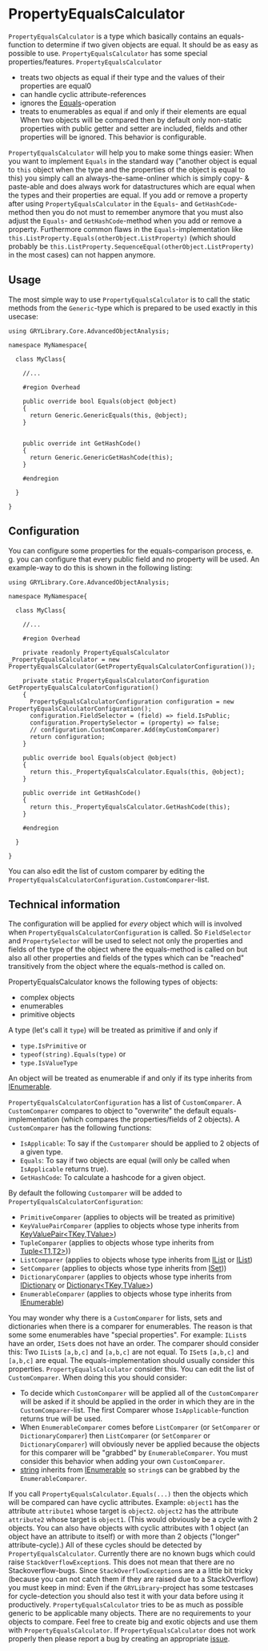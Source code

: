 # PropertyEqualsCalculator

`PropertyEqualsCalculator` is a type which basically contains an equals-function to determine if two given objects are equal.
It should be as easy as possible to use.
`PropertyEqualsCalculator` has some special properties/features. `PropertyEqualsCalculator`
- treats two objects as equal if their type and the values of their properties are equal0
- can handle cyclic attribute-references
- ignores the [Equals](https://docs.microsoft.com/en-us/dotnet/api/system.object.equals)-operation
- treats to enumerables as equal if and only if their elements are equal
When two objects will be compared then by default only non-static properties with public getter and setter are included, fields and other properties will be ignored. This behavior is configurable.

`PropertyEqualsCalculator` will help you to make some things easier:
When you want to implement `Equals` in the standard way ("another object is equal to `this` object when the type and the properties of the object is equal to this) you simply call an always-the-same-onliner which is simply copy- & paste-able and does always work for datastructures which are equal when the types and their properties are equal.
If you add or remove a property after using `PropertyEqualsCalculator` in the `Equals`- and `GetHashCode`-method then you do not must to remember anymore that you must also adjust the `Equals`- and `GetHashCode`-method when you add or remove a property. Furthermore common flaws in the `Equals`-implementation like `this.ListProperty.Equals(otherObject.ListProperty)` (which should probably be `this.ListProperty.SequenceEqual(otherObject.ListProperty)` in the most cases) can not happen anymore.

## Usage

The most simple way to use `PropertyEqualsCalculator` is to call the static methods from the `Generic`-type which is prepared to be used exactly in this usecase:

```
using GRYLibrary.Core.AdvancedObjectAnalysis;

namespace MyNamespace{

  class MyClass{

    //...

    #region Overhead

    public override bool Equals(object @object)
    {
      return Generic.GenericEquals(this, @object);
    }


    public override int GetHashCode()
    {
      return Generic.GenericGetHashCode(this);
    }

    #endregion

  }

}
```

## Configuration

You can configure some properties for the equals-comparison process, e. g. you can configure that every public field and no property will be used.
An example-way to do this is shown in the following listing:

```
using GRYLibrary.Core.AdvancedObjectAnalysis;

namespace MyNamespace{

  class MyClass{

    //...

    #region Overhead

    private readonly PropertyEqualsCalculator _PropertyEqualsCalculator = new PropertyEqualsCalculator(GetPropertyEqualsCalculatorConfiguration());

    private static PropertyEqualsCalculatorConfiguration GetPropertyEqualsCalculatorConfiguration()
    {
      PropertyEqualsCalculatorConfiguration configuration = new PropertyEqualsCalculatorConfiguration();
      configuration.FieldSelector = (field) => field.IsPublic;
      configuration.PropertySelector = (property) => false;
      // configuration.CustomComparer.Add(myCustomComparer)
      return configuration;
    }

    public override bool Equals(object @object)
    {
      return this._PropertyEqualsCalculator.Equals(this, @object);
    }

    public override int GetHashCode()
    {
      return this._PropertyEqualsCalculator.GetHashCode(this);
    }

    #endregion

  }

}
```

You can also edit the list of custom comparer by editing the `PropertyEqualsCalculatorConfiguration.CustomComparer`-list.

## Technical information

The configuration will be applied for *every* object which will is involved when `PropertyEqualsCalculatorConfiguration` is called.
So `FieldSelector` and `PropertySelector` will be used to select not only the properties and fields of the type of the object where the equals-method is called on but also all other properties and fields of the types which can be "reached" transitively from the object where the equals-method is called on.

PropertyEqualsCalculator knows the following types of objects:
- complex objects
- enumerables
- primitive objects

A type (let's call it `type`) will be treated as primitive if and only if
- `type.IsPrimitive` or
- `typeof(string).Equals(type)` or
- `type.IsValueType`

An object will be treated as enumerable if and only if its type inherits from [IEnumerable](https://docs.microsoft.com/en-us/dotnet/api/system.collections.ienumerable?view=netcore-3.1).

`PropertyEqualsCalculatorConfiguration` has a list of `CustomComparer`. A `CustomComparer` compares to object to "overwrite" the default equals-implementation (which compares the properties/fields of 2 objects). A `CustomComparer` has the following functions:
- `IsApplicable`: To say if the `Customparer` should be applied to 2 objects of a given type.
- `Equals`: To say if two objects are equal (will only be called when `IsApplicable` returns true).
- `GetHashCode`: To calculate a hashcode for a given object.

By default the following `Customparer` will be added to `PropertyEqualsCalculatorConfiguration`:
- `PrimitiveComparer` (applies to objects will be treated as primitive)
- `KeyValuePairComparer` (applies to objects whose type inherits from [KeyValuePair<TKey,TValue>](https://docs.microsoft.com/en-us/dotnet/api/system.collections.generic.keyvaluepair-2))
- `TupleComparer` (applies to objects whose type inherits from [Tuple<T1,T2>](https://docs.microsoft.com/en-us/dotnet/api/system.tuple)))
- `ListComparer` (applies to objects whose type inherits from [IList](https://docs.microsoft.com/en-us/dotnet/api/system.collections.ilist) or [IList<T>](https://docs.microsoft.com/en-us/dotnet/api/system.collections.generic.ilist-1))
- `SetComparer` (applies to objects whose type inherits from [ISet](https://docs.microsoft.com/en-us/dotnet/api/system.collections.generic.iset-1)))
- `DictionaryComparer` (applies to objects whose type inherits from [IDictionary](https://docs.microsoft.com/en-us/dotnet/api/system.collections.idictionary) or [Dictionary<TKey,TValue>](https://docs.microsoft.com/en-us/dotnet/api/system.collections.generic.dictionary-2))
- `EnumerableComparer` (applies to objects whose type inherits from [IEnumerable](https://docs.microsoft.com/en-us/dotnet/api/system.collections.ienumerable))

You may wonder why there is a `CustomComparer` for lists, sets and dictionaries when there is a comparer for enumerables. The reason is that some some enumerables have "special properties". For example: `IList`s have an order, `ISet`s does not have an order. The comparer should consider this: Two `IList`s `[a,b,c]` and `[a,b,c]` are not equal. To `ISet`s `[a,b,c]` and `[a,b,c]` are equal. The equals-implementation should usually consider this properties. `PropertyEqualsCalculator` consider this.
You can edit the list of `CustomComparer`. When doing this you should consider:
- To decide which `CustomComparer` will be applied all of the `CustomComparer` will be asked if it should be applied in the order in which they are in the `CustomComparer`-list. The first Comparer whose `IsApplicable`-function returns true will be used.
- When `EnumerableComparer` comes before `ListComparer` (or `SetComparer` or `DictionaryComparer`) then `ListComparer` (or `SetComparer` or `DictionaryComparer`) will obviously never be applied because the objects for this comparer will be "grabbed" by `EnumerableComparer`. You must consider this behavior when adding your own `CustomComparer`.
- [string](https://docs.microsoft.com/en-us/dotnet/api/system.string) inherits from [IEnumerable](https://docs.microsoft.com/en-us/dotnet/api/system.collections.ienumerable) so `string`s can be grabbed by the `EnumerableComparer`.

If you call `PropertyEqualsCalculator.Equals(...)` then the objects which will be compared can have cyclic attributes.
Example:
`object1` has the attribute `attribute1` whose target is `object2`. `object2` has the attribute `attribute2` whose target is `object1`. (This would obviously be a cycle with 2 objects. You can also have objects with cyclic attributes with 1 object (an object have an attribute to itself) or with more than 2 objects ("longer" attribute-cycle).)
All of these cycles should be detected by `PropertyEqualsCalculator`. Currently there are no known bugs which could raise `StackOverflowException`s. This does not mean that there are no Stackoverflow-bugs. Since `StackOverflowException`s are a a little bit tricky (because you can not catch them if they are raised due to a StackOverflow) you must keep in mind: Even if the `GRYLibrary`-project has some testcases for cycle-detection you should also test it with your data before using it productively. `PropertyEqualsCalculator` tries to be as much as possible generic to be applicable many objects. There are no requirements to your objects to compare. Feel free to create big and exotic objects and use them with `PropertyEqualsCalculator`. If `PropertyEqualsCalculator` does not work properly then please report a bug by creating an appropriate [issue](https://github.com/anionDev/gryLibrary/issues).
